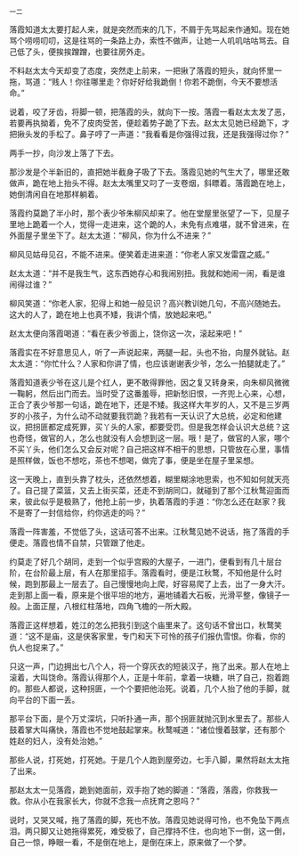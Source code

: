    一二 

   落霞知道太太要打起人来，就是突然而来的几下，不屑于先骂起来作通知。现在她骂个唠唠叨叨，这是往骂的一条路上办，索性不做声，让她一人叽叽咕咕骂去。自己低了头，便挨挨蹭蹭，也要往房外走。

   不料赵太太今天却变了态度，突然走上前来，一把揪了落霞的短头，就向怀里一拖，骂道：“贱人！你往哪里走？你好好给我跪倒！你若不跪倒，今天不要想活命。”

   说着，咬了牙齿，将脚一顿，把落霞的头，就向下一按。落霞一看赵太太发了恶，若要再执拗着，免不了皮肉受苦，便趁着势子跪了下去。赵太太见她已经跪下，才把揪头发的手松了。鼻子哼了一声道：“我看看是你强得过我，还是我强得过你？”

   两手一抄，向沙发上落了下去。

   那沙发是个半新旧的，直把她半截身子吸了下去。落霞见她的气生大了，哪里还敢做声，跪在地上抬头不得。赵太太嘴里又叼了一支卷烟，斜瞟着。落霞跪在地上，她倒清闲自在地那样躺着。

   落霞约莫跪了半小时，那个表少爷朱柳风却来了。他在堂屋里张望了一下，见屋子里地上跪着一个人，觉得一走进来，这个跪的人，未免有点难堪，就不曾进来，在外面屋子里坐下了。赵太太道：“柳风，你为什么不进来？”

   柳风见姑母见召，不能不进来。便笑着走进来道：“你老人家又发雷霆之威。”

   赵太太道：“并不是我生气，这东西她存心和我闹别扭。我就和她闹一闹，看是谁闹得过谁？”

   柳风笑道：“你老人家，犯得上和她一般见识？高兴教训她几句，不高兴随她去。这大的人了，跪在地上也真不矮，我讲个情，放她起来吧。”

   赵太太便向落霞喝道：“看在表少爷面上，饶你这一次，滚起来吧！”

   落霞实在不好意思见人，听了一声说起来，两腿一起，头也不抬，向屋外就钻。赵太太道：“你忙什么？人家和你讲了情，也应该谢谢表少爷，怎么一拍腿就走了。”

   落霞知道表少爷在这儿是个红人，更不敢得罪他，因之复又转身来，向朱柳风微微一鞠躬，然后出门而去。当时受了这番羞辱，把新愁旧恨，一齐兜上心来，心想，正合了表少爷那一句话，跪在地下，还是不矮。我这样大年岁的人，又不是三岁两岁的小孩子，为什么动不动就要我罚跪？我若有一天认识了大总统，必定和他建议，把拐匪都定成死罪，买丫头的人家，都要受罚。但是我怎样会认识大总统？这也奇怪，做官的人，怎么也就没有人会想到这一层。哦！是了，做官的人家，哪个不买丫头，他们怎么又会反对呢？自己把这样不相干的思想，只管放在心里，事情是照样做，饭也不想吃，茶也不想喝，做完了事，便是坐在屋子里呆想。

   这一天晚上，直到头靠了枕头，还依然想着，糊里糊涂地思索，也不知如何就天亮了。自己提了菜篮，又去上街买菜，还走不到胡同口，就碰到了那个江秋鹜迎面而来，彼此似乎是极熟了，他抢上前一步，执着落霞的手道：“你怎么还在赵家？我不是寄了一封信给你，约你逃走的吗？”

   落霞一阵害羞，不觉低了头，这话可答不出来。江秋鹜见她不说话，拖了落霞的手便走。落霞也情不自禁，只管跟了他走。

   约莫走了好几个胡同，走到一个似乎宫殿的大屋子，一进门，便看到有几十层台阶，在台阶最上层，有人在那里招手。落霞看时，便是江秋鹜，不知他是什么时候，跑到那最上一层去了。自己慢慢地向上爬，好容易爬了上去，出了一身大汗。走到那上面一看，原来是个很平坦的地方，遍地铺着大石板，光滑平整，像镜子一般。上面正屋，八根红柱落地，四角飞檐的一所大殿。

   落霞正这样想着，姓江的怎么把我引到这个庙里来了。这句话不曾出口，秋鹜笑道：“这不是庙，这是侠客家里，专门和天下可怜的孩子们报仇雪恨。你看，你的仇人也捉来了。”

   只这一声，门边拥出七八个人，将一个穿灰衣的短装汉子，拖了出来。那人在地上滚着，大叫饶命。落霞认得那个人，正是十年前，拿着一块糖，哄了自己，抱着跑的。那些人都说，这种拐匪，一个个要把他治死。说着，几个人抬了他的手脚，就向平台的下面一丢。

   那平台下面，是个万丈深坑，只听扑通一声，那个拐匪就抛沉到水里去了。那些人鼓着掌大叫痛快，落霞也不觉地鼓起掌来。秋鹜喊道：“诸位慢着鼓掌，还有那个姓赵的妇人，没有处治她。”

   那些人说，打死她，打死她。于是几个人跑到屋旁边，七手八脚，果然将赵太太拖了出来。

   那赵太太一见落霞，跪到她面前，双手抱了她的脚道：“落霞，落霞，你救我一救。你从小在我家长大，你就不念我一点抚育之恩吗？”

   说时，又哭又喊，拖了落霞的脚，死也不放。落霞见她说得可怜，也不免坠下两点泪。两只脚又让她拖得累死，难受极了，自己撑持不住，也向地下一倒，这一倒，自己一惊，睁眼一看，不是倒在地上，是倒在床上，原来做了一个梦。

